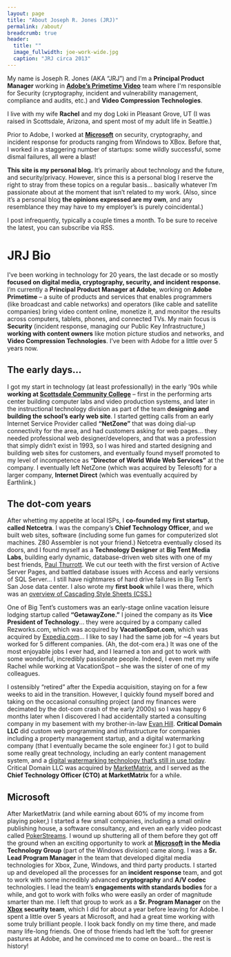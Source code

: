 ```yaml
---
layout: page
title: "About Joseph R. Jones (JRJ)"
permalink: /about/
breadcrumb: true
header:
  title: ""
  image_fullwidth: joe-work-wide.jpg
  caption: "JRJ circa 2013"
---
```


My name is Joseph R. Jones (AKA “JRJ”) and I’m a **Principal Product Manager** working in [**Adobe’s Primetime Video**](http://www.adobe.com/solutions/primetime.html) team where I'm responsible for Security (cryptography, incident and vulnerability management, compliance and audits, etc.) and **Video Compression Technologies**.

I live with my wife **Rachel** and my dog Loki in Pleasant Grove, UT (I was raised in Scottsdale, Arizona, and spent most of my adult life in Seattle.)

Prior to Adobe, I worked at [**Microsoft**](http://microsoft.com) on security, cryptography, and incident response for products ranging from Windows to XBox. Before that, I worked in a staggering number of startups: some wildly successful, some dismal failures, all were a blast!

**This site is my personal blog.** It’s primarily about technology and the future, and security/privacy. However, since this is a personal blog I reserve the right to stray from these topics on a regular basis… basically whatever I’m passionate about at the moment that isn’t related to my work. (Also, since it’s a personal blog **the opinions expressed are my own**, and any resemblance they may have to my employer’s is purely coincidental.)

I post infrequently, typically a couple times a month. To be sure to receive the latest, you can subscribe via RSS.
<a name="bio"></a>
# JRJ Bio

I’ve been working in technology for 20 years, the last decade or so mostly **focused on digital media, cryptography, security, and incident response.** I’m currently a **Principal Product Manager at Adobe**, working on **Adobe Primetime** – a suite of products and services that enables programmers (like broadcast and cable networks) and operators (like cable and satellite companies) bring video content online, monetize it, and monitor the results across computers, tablets, phones, and connected TVs. My main focus is **Security** (incident response, managing our Public Key Infrastructure,) **working with content owners** like motion picture studios and networks, and **Video Compression Technologies**. I’ve been with Adobe for a little over 5 years now.

## The early days…
I got my start in technology (at least professionally) in the early ’90s while **working at [Scottsdale Community College](http://www.sc.maricopa.edu)** – first in the performing arts center building computer labs and video production systems, and later in the instructional technology division as part of the team **designing and building the school’s early web site**. I started getting calls from an early Internet Service Provider called **“NetZone”** that was doing dial-up connectivity for the area, and had customers asking for web pages… they needed professional web designer/developers, and that was a profession that simply didn’t exist in 1993, so I was hired and started designing and building web sites for customers, and eventually found myself promoted to my level of incompetence as **“Director of World Wide Web Services”** at the company. I eventually left NetZone (which was acquired by Telesoft) for a larger company, **Internet Direct** (which was eventually acquired by Earthlink.)

## The dot-com years
After whetting my appetite at local ISPs, I **co-founded my first startup, called Netcetra**. I was the company’s **Chief Technology Officer**, and we built web sites, software (including some fun games for computerized slot machines. Z80 Assembler is not your friend.) Netcetra eventually closed its doors, and I found myself as a **Technology Designer** at **Big Tent Media Labs**, building early dynamic, database-driven web sites with one of my best friends, [Paul Thurrott](http://thurrott.com). We cut our teeth with the first version of Active Server Pages, and battled database issues with Access and early versions of SQL Server… I still have nightmares of hard drive failures in Big Tent’s San Jose data center. I also wrote my **first book** while I was there, which was an [overview of Cascading Style Sheets (CSS.)](http://www.amazon.com/Cascading-Style-Sheets-A-Primer/dp/1558285792)
 
One of Big Tent’s customers was an early-stage online vacation leisure lodging startup called **“GetawayZone.”** I joined the company as its **Vice President of Technology**… they were acquired by a company called Rezworks.com, which was acquired by **VacationSpot.com**, which was acquired by [Expedia.com](http://expedia.com)… I like to say I had the same job for ~4 years but worked for 5 different companies. (Ah, the dot-com era.) It was one of the most enjoyable jobs I ever had, and I learned a ton and got to work with some wonderful, incredibly passionate people. Indeed, I even met my wife Rachel while working at VacationSpot – she was the sister of one of my colleagues.

I ostensibly “retired” after the Expedia acquisition, staying on for a few weeks to aid in the transition. However, I quickly found myself bored and taking on the occasional consulting project (and my finances were decimated by the dot-com crash of the early 2000s) so I was happy 6 months later when I discovered I had accidentally started a consulting company in my basement with my brother-in-law [Evan Hill](http://evanhill.org/). **Critical Domain LLC** did custom web programming and infrastructure for companies including a property management startup, and a digital watermarking company (that I eventually became the sole engineer for.) I got to build some really great technology, including an early content management system, and a [digital watermarking technology that’s still in use today](http://www.activatedcontent.com/). Critical Domain LLC was acquired by [MarketMatrix](http://marketmatrix.com/), and I served as the **Chief Technology Officer (CTO) at MarketMatrix** for a while.

## Microsoft
After MarketMatrix (and while earning about 60% of my income from playing poker,) I started a few small companies, including a small online publishing house, a software consultancy, and even an early video podcast called [PokerStreams](http://www.youtube.com/watch?v=fB_qOpwVH2Y). I wound up shuttering all of them before they got off the ground when an exciting opportunity to work at **[Microsoft](http://microsoft.com) in the Media Technology Group** (part of the Windows division) came along. I was a **Sr. Lead Program Manager** in the team that developed digital media technologies for Xbox, Zune, Windows, and third party products. I started up and developed all the processes for an **incident response** team, and got to work with some incredibly advanced **cryptography** and **A/V codec** technologies. I lead the team’s **engagements with standards bodies** for a while, and got to work with folks who were easily an order of magnitude smarter than me. I left that group to work as a **Sr. Program Manager** on the **[Xbox](http://xbox.com/) security team**, which I did for about a year before leaving for Adobe. I spent a little over 5 years at Microsoft, and had a great time working with some truly brilliant people.  I look back fondly on my time there, and made many life-long friends. One of those friends had left the ‘soft for greener pastures at Adobe, and he convinced me to come on board… the rest is history!

